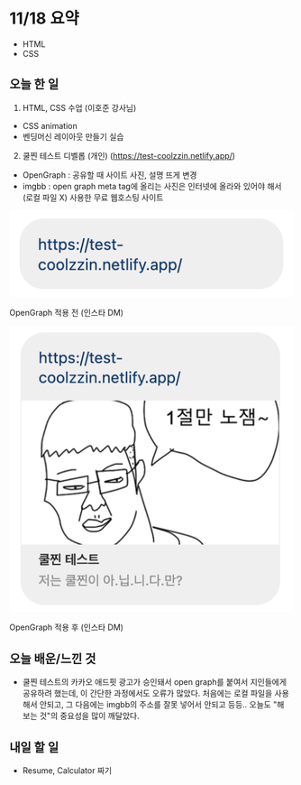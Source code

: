 # 11/18 요약
- HTML
- CSS

## 오늘 한 일
1. HTML, CSS 수업 (이호준 강사님)
- CSS animation
- 벤딩머신 레이아웃 만들기 실습

2. 쿨찐 테스트 디벨롭 (개인) (https://test-coolzzin.netlify.app/)
- OpenGraph : 공유할 때 사이트 사진, 설명 뜨게 변경
- imgbb : open graph meta tag에 올리는 사진은 인터넷에 올라와 있어야 해서 (로컬 파일 X) 사용한 무료 웹호스팅 사이트

![OpenGraph 적용 전 인스타 DM](./images/1118_1.png)

OpenGraph 적용 전 (인스타 DM)

![OpenGraph 적용 후 인스타 DM](./images/1118_2.png)

OpenGraph 적용 후 (인스타 DM)

## 오늘 배운/느낀 것
- 쿨찐 테스트의 카카오 애드핏 광고가 승인돼서 open graph를 붙여서 지인들에게 공유하려 했는데, 이 간단한 과정에서도 오류가 많았다. 처음에는 로컬 파일을 사용해서 안되고, 그 다음에는 imgbb의 주소를 잘못 넣어서 안되고 등등.. 오늘도 "해 보는 것"의 중요성을 많이 깨달았다.


## 내일 할 일
- Resume, Calculator 짜기